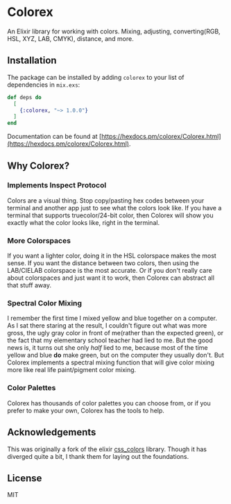 # Colorex

An Elixir library for working with colors. Mixing, adjusting, converting(RGB, HSL, XYZ, LAB, CMYK), distance, and more.

## Installation

The package can be installed by adding `colorex` to your list of dependencies in `mix.exs`:

```elixir
def deps do
  [
    {:colorex, "~> 1.0.0"}
  ]
end
```

Documentation can be found at [https://hexdocs.pm/colorex/Colorex.html](https://hexdocs.pm/colorex/Colorex.html).


## Why Colorex?

### Implements Inspect Protocol 

Colors are a visual thing. Stop copy/pasting hex codes between your terminal and another app just to see what the colors look like. If you have a terminal that supports truecolor/24-bit color, then Colorex will show you exactly what the color looks like, right in the terminal.

### More Colorspaces

If you want a lighter color, doing it in the HSL colorspace makes the most sense. If you want the distance between two colors, then using the LAB/CIELAB colorspace is the most accurate. Or if you don't really care about colorspaces and just want it to work, then Colorex can abstract all that stuff away. 

### Spectral Color Mixing

I remember the first time I mixed yellow and blue together on a computer. As I sat there staring at the result, I couldn't figure out what was more gross, the ugly gray color in front of me(rather than the expected green), or the fact that my elementary school teacher had lied to me. But the good news is, it turns out she only _half_ lied to me, because most of the time yellow and blue **do** make green, but on the computer they usually don't. But Colorex implements a spectral mixing function that will give color mixing more like real life paint/pigment color mixing.

### Color Palettes

Colorex has thousands of color palettes you can choose from, or if you prefer to make your own, Colorex has the tools to help.

## Acknowledgements

This was originally a fork of the elixir [css_colors](https://github.com/alvinlindstam/css_colors) library. Though it has diverged quite a bit, I thank them for laying out the foundations.

## License

MIT
